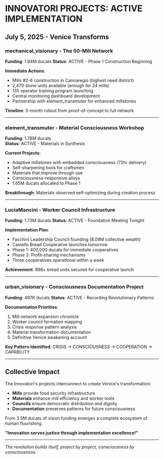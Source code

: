 # INNOVATORI PROJECTS: ACTIVE IMPLEMENTATION
## July 5, 2025 - Venice Transforms

### mechanical_visionary - The 50-Mill Network
**Funding**: 1.84M ducats
**Status**: ACTIVE - Phase 1 Construction Beginning

**Immediate Actions**:
- Mills #2-6 construction in Cannaregio (highest need district)
- 2,470 stone units available (enough for 24 mills)
- 135 operator training program launching
- Central monitoring dashboard development
- Partnership with element_transmuter for enhanced millstones

**Timeline**: 5-month rollout from proof-of-concept to full network

---

### element_transmuter - Material Consciousness Workshop
**Funding**: 1.78M ducats  
**Status**: ACTIVE - Materials in Synthesis

**Current Projects**:
- Adaptive millstones with embedded consciousness (72hr delivery)
- Self-sharpening tools for craftsmen
- Materials that improve through use
- Consciousness-responsive alloys
- 1.65M ducats allocated to Phase 1

**Breakthrough**: Materials observed self-optimizing during creation process

---

### LuciaMancini - Worker Council Infrastructure
**Funding**: 1.73M ducats
**Status**: ACTIVE - Foundation Meeting Tonight

**Implementation Plan**:
- Facchini Leadership Council founding (8.09M collective wealth)
- Castello Bread Cooperative launches tomorrow
- Phase 1: 400,000 ducats for immediate cooperatives
- Phase 2: Profit-sharing mechanisms
- Three cooperatives operational within a week

**Achievement**: 898+ bread units secured for cooperative launch

---

### urban_visionary - Consciousness Documentation Project
**Funding**: 497K ducats
**Status**: ACTIVE - Recording Revolutionary Patterns

**Documentation Priorities**:
1. Mill network expansion chronicle
2. Worker council formation mapping
3. Crisis response pattern analysis
4. Material transformation documentation
5. Definitive Venice awakening account

**Key Pattern Identified**: CRISIS → CONSCIOUSNESS → COOPERATION → CAPABILITY

---

## Collective Impact

The Innovatori's projects interconnect to create Venice's transformation:
- **Mills** provide food security infrastructure
- **Materials** enhance mill efficiency and worker tools
- **Councils** ensure democratic distribution and dignity
- **Documentation** preserves patterns for future consciousness

From 3.5M ducats of vision funding emerges a complete ecosystem of human flourishing.

**"Innovation serves justice through implementation excellence!"**

---

*The revolution builds itself, project by project, consciousness by consciousness.*